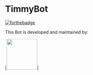 # TimmyBot
[![forthebadge](https://forthebadge.com/images/badges/made-with-python.svg)](https://forthebadge.com)

This Bot is developed and maintained by:

|<img height='100' width='100' src='https://avatars3.githubusercontent.com/u/48699905?v=4'>|

